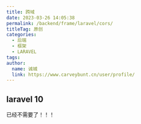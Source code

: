 ```yaml
---
title: 跨域
date: 2023-03-26 14:05:38
permalink: /backend/frame/laravel/cors/
titleTag: 原创
categories: 
  - 后端
  - 框架
  - LARAVEL
tags: 
author: 
  name: 诚城
  link: https://www.carveybunt.cn/user/profile/
---
```


## laravel 10

已经不需要了！！！

<!-- 使用 `fruitcake/laravel-cors` 包老解决。

先移除旧包，在安装新包

```sh
composer remove barryvdh/laravel-cors fruitcake/laravel-cors
composer require fruitcake/laravel-cors
``` -->


